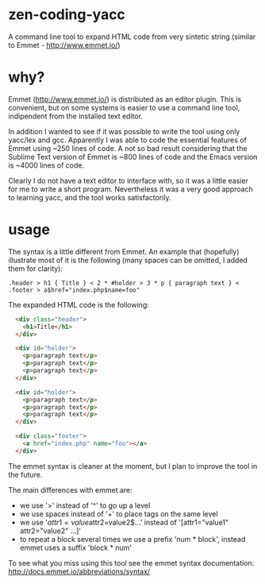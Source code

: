 # zen-coding-yacc
A command line tool to expand HTML code from very sintetic string (similar to Emmet - http://www.emmet.io/)

# why?
Emmet (http://www.emmet.io/) is distributed as an editor plugin.
This is convenient, but on some systems is easier to use a command line tool, indipendent from the installed text editor.

In addition I wanted to see if it was possible to write the tool using only yacc/lex and gcc.
Apparently I was able to code the essential features of Emmet using ~250 lines of code.
A not so bad result considering that the Sublime Text version of Emmet is ~800 lines of code and the Emacs version is ~4000 lines of code.

Clearly I do not have a text editor to interface with, so it was a little easier for me to write a short program.
Nevertheless it was a very good approach to learning yacc, and the tool works satisfactorily.

# usage
The syntax is a little different from Emmet.
An example that (hopefully) illustrate most of it is the following (many spaces can be omitted, I added them for clarity):
```
.header > h1 { Title } < 2 * #holder > 3 * p { paragraph text } < .footer > a$href="index.php$name=foo"
```

The expanded HTML code is the following:
```html
  <div class="header">
    <h1>Title</h1>
  </div>

  <div id="holder">
    <p>paragraph text</p>
    <p>paragraph text</p>
    <p>paragraph text</p>
  </div>

  <div id="holder">
    <p>paragraph text</p>
    <p>paragraph text</p>
    <p>paragraph text</p>
  </div>

  <div class="footer">
    <a href="index.php" name="foo"></a>
  </div>
```

The emmet syntax is cleaner at the moment, but I plan to improve the tool in the future.

The main differences with emmet are:
* we use '>' instead of '^' to go up a level
* we use spaces instead of '+' to place tags on the same level
* we use '$attr1=value$attr2=value2$...' instead of '[attr1="value1" attr2="value2" ...]'
* to repeat a block several times we use a prefix 'num * block', instead emmet uses a suffix 'block * num'

To see what you miss using this tool see the emmet syntax documentation: http://docs.emmet.io/abbreviations/syntax/
